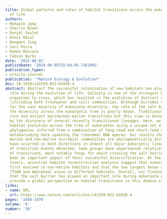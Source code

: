 ```yaml
---
title: Global patterns and rates of habitat transitions across the eukaryotic tree
  of life
authors:
- Mahwash Jamy
- Charlie Biwer
- Daniel Vaulot
- Aleix Obiol
- Hongmei Jing
- Sari Peura
- Ramon Massana
- Fabien Burki
date: '2022-08-01'
publishDate: '2024-08-05T15:04:45.736199Z'
publication_types:
- article-journal
publication: '*Nature Ecology & Evolution*'
doi: 10.1038/s41559-022-01838-4
abstract: Abstract The successful colonization of new habitats has played a fundamental
  role during the evolution of life. Salinity is one of the strongest barriers for
  organisms to cross, which has resulted in the evolution of distinct marine and non-marine
  (including both freshwater and soil) communities. Although microbes represent by
  far the vast majority of eukaryote diversity, the role of the salt barrier in shaping
  the diversity across the eukaryotic tree is poorly known. Traditional views suggest
  rare and ancient marine/non-marine transitions but this view is being challenged
  by the discovery of several recently transitioned lineages. Here, we investigate
  habitat evolution across the tree of eukaryotes using a unique set of taxon-rich
  phylogenies inferred from a combination of long-read and short-read environmental
  metabarcoding data spanning the ribosomal DNA operon. Our results show that, overall,
  marine and non-marine microbial communities are phylogenetically distinct but transitions
  have occurred in both directions in almost all major eukaryotic lineages, with hundreds
  of transition events detected. Some groups have experienced relatively high rates
  of transitions, most notably fungi for which crossing the salt barrier has probably
  been an important aspect of their successful diversification. At the deepest phylogenetic
  levels, ancestral habitat reconstruction analyses suggest that eukaryotes may have
  first evolved in non-marine habitats and that the two largest known eukaryotic assemblages
  (TSAR and Amorphea) arose in different habitats. Overall, our findings indicate
  that the salt barrier has played an important role during eukaryote evolution and
  provide a global perspective on habitat transitions in this domain of life.
links:
- name: URL
  url: https://www.nature.com/articles/s41559-022-01838-4
pages: '1458-1470'
volume: '6'
number: '10'
---
```

